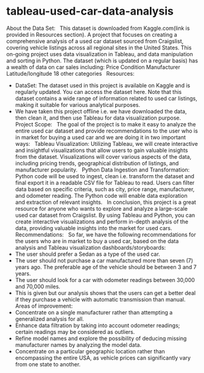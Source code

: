 # tableau-used-car-data-analysis

About the Data Set:
 
This dataset is downloaded from Kaggle.com(link is provided in Resources section). A project that focuses on creating a comprehensive analysis of a used car dataset sourced from Craigslist, covering vehicle listings across all regional sites in the United States. This on-going project uses data visualization in Tableau, and data manipulation and sorting in Python. The dataset (which is updated on a regular basis) has a wealth of data on car sales including: Price Condition Manufacturer Latitude/longitude 18 other categories
 
Resources:
 
* DataSet: The dataset used in this project is available on Kaggle and is regularly updated. You can access the dataset here. Note that this dataset contains a wide range of information related to used car listings, making it suitable for various analytical purposes.
 
* We have taken this project offline i.e. we have downloaded the data, then clean it, and then use Tableau for data visualization purpose.
 
Project Scope:
 
The goal of the project is to make it easy to analyze the entire used car dataset and provide recommendations to the user who is in market for buying a used car and we are doing it in two important ways:
 
Tableau Visualization: Utilizing Tableau, we will create interactive and insightful visualizations that allow users to gain valuable insights from the dataset. Visualizations will cover various aspects of the data, including pricing trends, geographical distribution of listings, and manufacturer popularity.
 
Python Data Ingestion and Transformation: Python code will be used to ingest, clean i.e. transform the dataset and final export it in a readable CSV file for Tableau to read. Users can filter data based on specific criteria, such as city, price range, manufacturer, and odometer reading. The Python code will enable data exploration and extraction of relevant insights.
 
In conclusion, this project is a great resource for anyone who wants to explore and analyze a large-scale used car dataset from Craigslist. By using Tableau and Python, you can create interactive visualizations and perform in-depth analysis of the data, providing valuable insights into the market for used cars.
 
Recommendations:
 
So far, we have the following recommendations for the users who are in market to buy a used car, based on the data analysis and Tableau visualization dashboards/storyboards:
* The user should prefer a Sedan as a type of the used car.
* The user should not purchase a car manufactured more than seven (7) years ago. The preferable age of the vehicle should be between 3 and 7 years.
* The user should look for a car with odometer readings between 30,000 and 70,000 miles.
* This is given but our analysis shows that the users can get a better deal if they purchase a vehicle with automatic transmission than manual.
 
Areas of improvement:
 
* Concentrate on a single manufacturer rather than attempting a generalized analysis for all.
* Enhance data filtration by taking into account odometer readings; certain readings may be considered as outliers.
* Refine model names and explore the possibility of deducing missing manufacturer names by analyzing the model data.
* Concentrate on a particular geographic location rather than encompassing the entire USA, as vehicle prices can significantly vary from one state to another.

